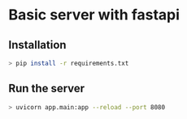 # Basic server with fastapi

## Installation
```bash
> pip install -r requirements.txt
```

## Run the server
```bash
> uvicorn app.main:app --reload --port 8080
```